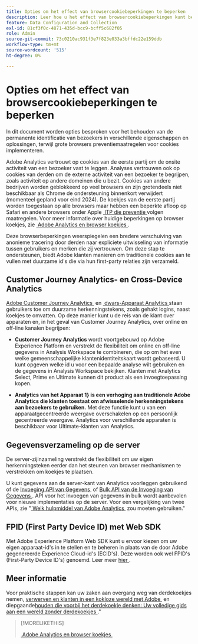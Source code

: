 ```yaml
---
title: Opties om het effect van browsercookiebeperkingen te beperken
description: Leer hoe u het effect van browsercookiebeperkingen kunt beperken om gegevensverzameling voor Adobe Analytics te verbeteren.
feature: Data Configuration and Collection
exl-id: 81cf3f0c-4871-435d-bcc9-bcff5c682f05
role: Admin
source-git-commit: 73c0210ac931f3e7f823e033a3bffdc22e159ddb
workflow-type: tm+mt
source-wordcount: '515'
ht-degree: 0%

---
```


# Opties om het effect van browsercookiebeperkingen te beperken

In dit document worden opties besproken voor het behouden van de permanente identificatie van bezoekers in verschillende eigenschappen en oplossingen, terwijl grote browsers preventiemaatregelen voor cookies implementeren.

Adobe Analytics vertrouwt op cookies van de eerste partij om de onsite activiteit van een bezoeker vast te leggen. Analyses vertrouwen ook op cookies van derden om de externe activiteit van een bezoeker te begrijpen, zoals activiteit op andere domeinen die u bezit. Cookies van andere bedrijven worden geblokkeerd op veel browsers en zijn grotendeels niet beschikbaar als Chrome de ondersteuning binnenkort verwijdert (momenteel gepland voor eind 2024). De koekjes van de eerste partij worden toegestaan op alle browsers maar hebben een beperkte afloop op Safari en andere browsers onder Apple [&#x200B; ITP die preventie &#x200B;](https://webkit.org/tracking-prevention) volgen maatregelen. Voor meer informatie over huidige beperkingen op browser koekjes, zie [&#x200B; Adobe Analytics en browser koekjes &#x200B;](cookies.md).

Deze browserbeperkingen weerspiegelen een bredere verschuiving van anonieme tracering door derden naar expliciete uitwisseling van informatie tussen gebruikers en merken die zij vertrouwen. Om deze stap te ondersteunen, biedt Adobe klanten manieren om traditionele cookies aan te vullen met duurzame id&#39;s die via hun first-party relaties zijn verzameld.

## Customer Journey Analytics- en Cross-Device Analytics

[&#x200B; Adobe Customer Journey Analytics &#x200B;](https://experienceleague.adobe.com/docs/analytics-platform/using/cja-overview/cja-overview.html?lang=nl-NL) en [&#x200B; dwars-Apparaat Analytics &#x200B;](/help/components/cda/overview.md) staan gebruikers toe om duurzame herkenningstekens, zoals gehakt logins, naast koekjes te omvatten. Op deze manier kunt u de reis van de klant over apparaten en, in het geval van Customer Journey Analytics, over online en off-line kanalen begrijpen:

* **Customer Journey Analytics** wordt voortgebouwd op Adobe Experience Platform en verstrekt de flexibiliteit om online en off-line gegevens in Analysis Workspace te combineren, die op om het even welke gemeenschappelijke klantenidentiteitskaart wordt gebaseerd. U kunt opgeven welke id u voor een bepaalde analyse wilt gebruiken en de gegevens in Analysis Workspace bekijken. Klanten met Analytics Select, Prime en Ultimate kunnen dit product als een invoegtoepassing kopen.

* **Analytics van het Apparaat 1&rbrace; is een verhoging aan traditionele Adobe Analytics die klanten toestaat om afwisselende herkenningstekens aan bezoekers te gebruiken.** Met deze functie kunt u van een apparaatgecentreerde weergave overschakelen op een persoonlijk gecentreerde weergave. Analytics voor verschillende apparaten is beschikbaar voor Ultimate-klanten van Analytics.

## Gegevensverzameling op de server

De server-zijinzameling verstrekt de flexibiliteit om uw eigen herkenningsteken eerder dan het steunen van browser mechanismen te verstrekken om koekjes te plaatsen.

U kunt gegevens aan de server-kant van Analytics voorleggen gebruikend of de [&#x200B; Invoeging API van Gegevens &#x200B;](https://developer.adobe.com/analytics-apis/docs/1.4/guides/data-insertion/) of [&#x200B; Bulk API van de Invoeging van Gegevens &#x200B;](https://developer.adobe.com/analytics-apis/docs/2.0/guides/endpoints/bulk-data-insertion/). API voor het invoegen van gegevens in bulk wordt aanbevolen voor nieuwe implementaties op de server. Voor een vergelijking van twee APIs, zie &quot;[&#x200B; Welk hulpmiddel van Adobe Analytics &#x200B;](/help/analyze/get-started/which-analytics-tool.md) zou moeten gebruiken.&quot;

## FPID (First Party Device ID) met Web SDK

Met Adobe Experience Platform Web SDK kunt u ervoor kiezen om uw eigen apparaat-id&#39;s in te stellen en te beheren in plaats van de door Adobe gegenereerde Experience Cloud-id&#39;s (ECID&#39;s). Deze worden ook wel FPID&#39;s (First-Party Device ID&#39;s) genoemd. Leer meer [&#x200B; hier &#x200B;](https://experienceleague.adobe.com/docs/experience-platform/edge/identity/first-party-device-ids.html?lang=nl-NL).

## Meer informatie

Voor praktische stappen kan uw zaken aan overgang weg van derdekoekjes nemen, [&#x200B; verwerven en klanten in een kokloze wereld met Adobe &#x200B;](https://business.adobe.com/nl/solutions/cookieless.html) en diepgaande [&#x200B; houden die voorbij het derdekoekje denken: Uw volledige gids aan een wereld zonder derdekoekjes &#x200B;](https://business.adobe.com/content/dam/www/us/en/pdfs/Adobe_Thinking_Beyond_the_Third_Party_Cookie.pdf).&quot;

>[!MORELIKETHIS]
>
>[&#x200B; Adobe Analytics en browser koekjes &#x200B;](cookies.md)
